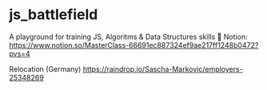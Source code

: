 # js_battlefield

 
A playground for training JS, Algoritms & Data Structures skills 💛
Notion: https://www.notion.so/MasterClass-66691ec887324ef9ae217ff1248b0472?pvs=4

Relocation (Germany)
https://raindrop.io/Sascha-Markovic/employers-25348269



